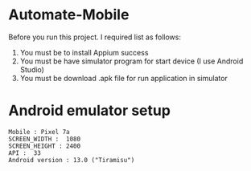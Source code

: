 # Automate-Mobile
Before you run this project. I required list as follows:
1. You must be to install Appium success
2. You must be have simulator program for start device (I use Android Studio)
3. You must be download .apk file for run application in simulator

# Android emulator setup
    Mobile : Pixel 7a
    SCREEN_WIDTH :  1080
    SCREEN_HEIGHT : 2400
    API :  33
    Android version : 13.0 ("Tiramisu")